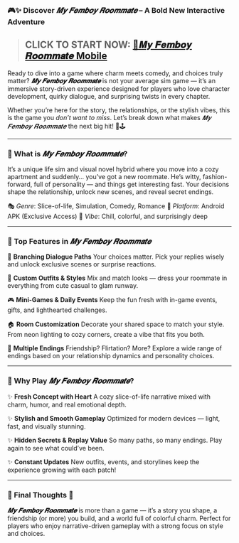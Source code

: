 ### 🎮✨ Discover *𝑴𝒚 𝑭𝒆𝒎𝒃𝒐𝒚 𝑹𝒐𝒐𝒎𝒎𝒂𝒕𝒆* – A Bold New Interactive Adventure

> ## CLICK TO START NOW: [💖𝑴𝒚 𝑭𝒆𝒎𝒃𝒐𝒚 𝑹𝒐𝒐𝒎𝒎𝒂𝒕𝒆 Mobile](https://shorturl.at/kwXn4)

Ready to dive into a game where charm meets comedy, and choices truly matter? ***𝑴𝒚 𝑭𝒆𝒎𝒃𝒐𝒚 𝑹𝒐𝒐𝒎𝒎𝒂𝒕𝒆*** is not your average sim game — it’s an immersive story-driven experience designed for players who love character development, quirky dialogue, and surprising twists in every chapter.

Whether you’re here for the story, the relationships, or the stylish vibes, this is the game you *don’t want to miss*. Let’s break down what makes *𝑴𝒚 𝑭𝒆𝒎𝒃𝒐𝒚 𝑹𝒐𝒐𝒎𝒎𝒂𝒕𝒆* the next big hit! 🎀🕹️

---

### 🌟 What is *𝑴𝒚 𝑭𝒆𝒎𝒃𝒐𝒚 𝑹𝒐𝒐𝒎𝒎𝒂𝒕𝒆*?

It’s a unique life sim and visual novel hybrid where you move into a cozy apartment and suddenly… you’ve got a new roommate. He’s witty, fashion-forward, full of personality — and things get interesting fast. Your decisions shape the relationship, unlock new scenes, and reveal secret endings.

🎭 *Genre*: Slice-of-life, Simulation, Comedy, Romance
📱 *Platform*: Android APK (Exclusive Access)
👕 *Vibe*: Chill, colorful, and surprisingly deep

---

### 🎁 Top Features in *𝑴𝒚 𝑭𝒆𝒎𝒃𝒐𝒚 𝑹𝒐𝒐𝒎𝒎𝒂𝒕𝒆*

💌 **Branching Dialogue Paths**
Your choices matter. Pick your replies wisely and unlock exclusive scenes or surprise reactions.

🎨 **Custom Outfits & Styles**
Mix and match looks — dress your roommate in everything from cute casual to glam runway.

🎮 **Mini-Games & Daily Events**
Keep the fun fresh with in-game events, gifts, and lighthearted challenges.

🏠 **Room Customization**
Decorate your shared space to match your style. From neon lighting to cozy corners, create a vibe that fits you both.

📖 **Multiple Endings**
Friendship? Flirtation? More? Explore a wide range of endings based on your relationship dynamics and personality choices.

---

### 💎 Why Play *𝑴𝒚 𝑭𝒆𝒎𝒃𝒐𝒚 𝑹𝒐𝒐𝒎𝒎𝒂𝒕𝒆*?

✨ **Fresh Concept with Heart**
A cozy slice-of-life narrative mixed with charm, humor, and real emotional depth.

✨ **Stylish and Smooth Gameplay**
Optimized for modern devices — light, fast, and visually stunning.

✨ **Hidden Secrets & Replay Value**
So many paths, so many endings. Play again to see what could’ve been.

✨ **Constant Updates**
New outfits, events, and storylines keep the experience growing with each patch!

---

### 🏁 Final Thoughts 💞

***𝑴𝒚 𝑭𝒆𝒎𝒃𝒐𝒚 𝑹𝒐𝒐𝒎𝒎𝒂𝒕𝒆***  is more than a game — it’s a story you shape, a friendship (or more) you build, and a world full of colorful charm. Perfect for players who enjoy narrative-driven gameplay with a strong focus on style and choices.
